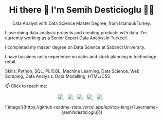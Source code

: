 
<h1 align='center'>
  Hi there 👋 I'm Semih Desticioglu 👨‍💻
</h1>

<p align='center'>
  Data Analyst with Data Science Master Degree, from Istanbul/Turkey. 
</p>

I love doing data analysis projects and creating products with data. I'm currently working as a Senior Expert Data Analyst in Turkcell.

I completed my master degree on Data Science at Sabanci University.

I have bussines units experience on sales and stock planning in technology retail.

Skills: Python, SQL, PL/SQL, Machine Learning, Data Science, Web Scraping, Data Analysis, Data Modelling, HTML/CSS


📫 Click to reach me: 

<p align='center'>
  
   <a href="https://semihdesticioglu.github.io/semihdesticioglu/">
    <img src="https://img.shields.io/badge/website-000000?style=for-the-badge&logo=About.me&logoColor=white" />
  </a>&nbsp;&nbsp;
  
  <a href="https://www.linkedin.com/in/semihdesticioglu/">
    <img src="https://img.shields.io/badge/linkedin-%230077B5.svg?&style=for-the-badge&logo=linkedin&logoColor=white" />
  </a>&nbsp;&nbsp;
  

  
  <a href="https://semihdesticioglu.medium.com/">
    <img src="https://img.shields.io/badge/Medium-12100E?style=for-the-badge&logo=medium&logoColor=white" />
  </a>&nbsp;&nbsp;
     
  <a href="desticioglu@gmail.com">
    <img src="https://img.shields.io/badge/Gmail-D14836?style=for-the-badge&logo=gmail&logoColor=white" />
  </a>&nbsp;&nbsp;
  
  <a href="https://www.youtube.com/channel/UCxNTsMhVzAI9i0gWS6TcsVQ">
    <img src="https://img.shields.io/badge/YouTube_Music-FF0000?style=for-the-badge&logo=youtube-music&logoColor=white" />
  </a>&nbsp;&nbsp;
   
 
</p>

<p align='center'>
  ![image]({https://github-readme-stats.vercel.app/api/top-langs/?username={semihdesticioglu}})
</p>
